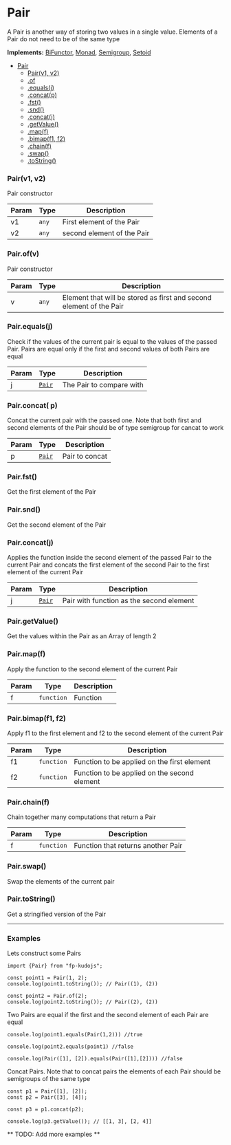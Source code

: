 
<a name="Pair"></a>

# Pair
A Pair is another way of storing two values in a single value. Elements of a Pair do not need to be of the same type

**Implements:** [BiFunctor](https://github.com/fantasyland/fantasy-land#bifunctor), [Monad](https://github.com/fantasyland/fantasy-land#monad), [Semigroup](https://github.com/fantasyland/fantasy-land#semigroup), [Setoid](https://github.com/fantasyland/fantasy-land#setoid)

* [Pair](#Pair)
    * [Pair(v1, v2)](#new_Pair_new)
    * [.of](#Pair.of)
    * [.equals(j)](#Pair.equals)
    * [.concat(p)](#Pair.concat)
    * [.fst()](#Pair.fst)
    * [.snd()](#Pair.snd)
    * [.concat(j)](#Pair.concat)
    * [.getValue()](#Pair.getValue)
    * [.map(f)](#Pair.map)
    * [.bimap(f1, f2)](#Pair.bimap)
    * [.chain(f)](#Pair.chain)
    * [.swap()](#Pair.swap)
    * [.toString()](#Pair.toString)

<a name="new_Pair_new"></a>

### Pair(v1, v2)
Pair constructor


| Param | Type | Description |
| --- | --- | --- |
| v1 | <code>any</code> | First element of the Pair |
| v2 | <code>any</code> | second element of the Pair |

<a name="Pair.of"></a>

### Pair.of(v)
Pair constructor


| Param | Type | Description |
| --- | --- | --- |
| v | <code>any</code> | Element that will be stored as first and second element of the Pair |

<a name="Pair.equals"></a>

### Pair.equals(j)
Check if the values of the current pair is equal to the values of the passed Pair. Pairs are equal only if the first and second values of both Pairs are equal


| Param | Type | Description |
| --- | --- | --- |
| j | [<code>Pair</code>](#Pair) | The Pair to compare with |

<a name="Pair.concat"></a>

### Pair.concat( p)
Concat the current pair with the passed one. Note that both first and second elements of the Pair should be of type semigroup for cancat to work


| Param | Type | Description |
| --- | --- | --- |
| p | [<code>Pair</code>](#Pair) | Pair to concat |

<a name="Pair.fst"></a>

### Pair.fst()
Get the first element of the Pair

<a name="Pair.snd"></a>

### Pair.snd()
Get the second element of the Pair

<a name="Pair.concat"></a>

### Pair.concat(j)
Applies the function inside the second element of the passed Pair to the current Pair and concats the first element of the second Pair to the first element of the current Pair


| Param | Type | Description |
| --- | --- | --- |
| j | [<code>Pair</code>](#Pair) | Pair with function as the second element |

<a name="Pair.getValue"></a>

### Pair.getValue()
Get the values within the Pair as an Array of length 2

<a name="Pair.map"></a>

### Pair.map(f)
Apply the function to the second element of the current Pair


| Param | Type | Description |
| --- | --- | --- |
| f | <code>function</code> | Function |

<a name="Pair.bimap"></a>

### Pair.bimap(f1, f2)
Apply f1 to the first element and f2 to the second element of the current Pair


| Param | Type | Description |
| --- | --- | --- |
| f1 | <code>function</code> | Function to be applied on the first element |
| f2 | <code>function</code> | Function to be applied on the second element |

<a name="Pair.chain"></a>

### Pair.chain(f)
Chain together many computations that return a Pair


| Param | Type | Description |
| --- | --- | --- |
| f | <code>function</code> | Function that returns another Pair |

<a name="Pair.swap"></a>

### Pair.swap()
Swap the elements of the current pair

<a name="Pair.toString"></a>

### Pair.toString()
Get a stringified version of the Pair


---
### Examples
Lets construct some Pairs 
``` 
import {Pair} from "fp-kudojs";

const point1 = Pair(1, 2);
console.log(point1.toString()); // Pair((1), (2))

const point2 = Pair.of(2);
console.log(point2.toString()); // Pair((2), (2))
```

Two Pairs are equal if the first and the second element of each Pair are equal
```
console.log(point1.equals(Pair(1,2))) //true

console.log(point2.equals(point1) //false

console.log(Pair([1], [2]).equals(Pair([1],[2]))) //false

```

Concat Pairs. Note that to concat pairs the elements of each Pair should be semigroups of the same type
```
const p1 = Pair([1], [2]);
const p2 = Pair([3], [4]);

const p3 = p1.concat(p2);

console.log(p3.getValue()); // [[1, 3], [2, 4]] 

```

** TODO: Add more examples **